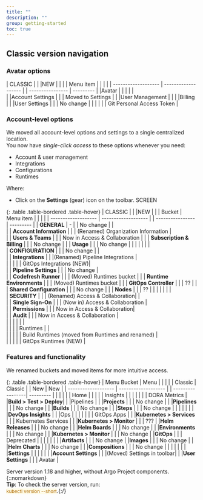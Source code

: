 ```yaml
---
title: ""
description: ""
group: getting-started
toc: true
---
```


## Classic version navigation

### Avatar options
|  CLASSIC             |                               |  |NEW              |             |
|                       | Menu item                    |  |                 |             | 
| -------------------  | -------------------           |  | ---------------- | ---------  | 
|Avatar                 |                              |  |                  |            |     
|                       |Account Settings              |  |                  | Moved to Settings  |
|                       |User Management               |  | 
|                       |Billing                       |
|                       |User Settings                 |  |                 | No change                 |
|                       |                              |  |                 | Git Personal Access Token |

### Account-level options

We moved all account-level options and settings to a single centralized location.  
You now have _single-click access_ to these options whenever you need:
* Account & user management
* Integrations
* Configurations
* Runtimes

Where:
* Click on the **Settings** (gear) icon on the toolbar.
SCREEN

{: .table .table-bordered .table-hover}
|  CLASSIC             |                               | |NEW              |           |
|  Bucket              | Menu item                     | |                 |             | 
| -------------------  | -------------------           |  | ----------------  | ---------     | 
| **GENERAL**          |  -                            |  | No change         |                          |       
|                      | **Account Information**       |  |                   | (Renamed) Organization Information |       
|                      | **Users & Teams**             |  |                   | Now in Access & Collaboration |
|                      | **Subscription & Billing**    |  |                   | No change                |
|                      | **Usage**                     |  |                   | No change                |
|                      |                               |  |                   |                          |       
| **CONFIGURATION**    |                               |  | No change         |                          |       
|                      | **Integrations**              |  |                   |(Renamed) Pipeline Integrations |       
|                      |                               |  |                   | GitOps Integrations (NEW)|       
|                      | **Pipeline Settings**         |  |                   | No change                |       
|                      | **Codefresh Runner**          |  |                   | (Moved) Runtimes bucket |
|                      | **Runtime Environments**      |  |                   | (Moved) Runtimes bucket |
|                      | **GitOps Controller**         |  |                   |  ??                       |
|                      | **Shared Configuration**      |  |                   | No change                |
|                      | **Nodes**                     |  |                   | ??                       |
|                      |                               |  |                   |                          |       
| **SECURITY**         |                               |  | (Renamed) Access & Collaboration|            |       
|                      | **Single Sign-On**            |  |                   | (Now in) Access & Collaboration |       
|                      | **Permissions**               |  |                   | Now in Access & Collaboration|       
|                      | **Audit**                     |  |                   | Now in Access & Collaboration  |       
|                      |                               |  |                   |                          |       
|                      |                               |  | Runtimes          |                                |       
|                      |                               |  |                   |  Build Runtimes (moved from Runtimes and renamed) |       
|                      |                               |  |                   |  GitOps Runtimes (NEW) |       



### Features and functionality
We renamed buckets and moved items for more intuitive access. 

{: .table .table-bordered .table-hover}
| Menu Bucket          | Menu                   | |                   |           |
| Classic              | Classic                 | |  New              |  New      | 
| -------------------  | -------------------     | |  -----------------| --------- | 
|                       |                        | |                  |  Home      |
|                       |                        | | Insights       |            |
|                       |                        | |               | DORA Metrics |
|**Build > Test > Deploy**|                      | |Pipelines      |
|                       |**Projects**            | |               | No change  |
|                       |**Pipelines**           | |               | No change  |
|                       |**Builds**              | |              | No change  |
|                       |**Steps**               | |               | No change  |
|                       |                        | |               |            |
|**DevOps Insights**    |                        | |Ops            |            |
|                       |                        | |                | GitOps Apps | 
|                       |**Kubernetes > Services** | |               | Kubernetes Services |
|                       |**Kubernetes > Monitor** | |               | ???
|                       |**Helm Releases**        | |               | No change  |
|                       |**Helm Boards**          | |               | No change  |
|                       |**Environments**         | |               | No change |
|                       |**Kubernetes > Monitor** | |               | No change
|                       |**GitOps**               | |               | Deprecated  |
|                       |                         | |               |            |
|**Artifacts**          |                         | | No change
|                       |**Images**               | |               |  No change |
|                       |**Helm Charts**          | |               |  No change |
|                       |**Compositions**         | |               |  No change |
|                       |                         | |               |            |
|**Settings**           |                         | |               |            |
|                       |**Account Settings**     | |               |(Moved) Settings in toolbar|
|                       |**User Settings**        | |               | Avatar     |






Server version 1.18 and higher, without Argo Project components. {::nomarkdown}<br><b>Tip</b>:  To check the server version, run:<br> <span style="font-family: var(--font-family-monospace); font-size: 87.5%; color: #ad6800; background-color: #fffbe6">kubectl version --short</span>.{:/}